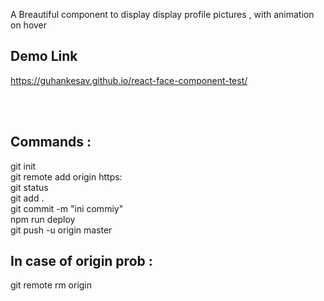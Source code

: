 
A Breautiful component to display display profile pictures , with animation on hover


## Demo Link <br/>
<h>https://guhankesav.github.io/react-face-component-test/<h/>

<br/>
<br/>


## Commands :<br/>
git init<br/>
git remote add origin https: <br/>
git status<br/>
git add .<br/>
git commit -m "ini commiy"<br/>
npm run deploy<br/>
git push -u origin master<br/>

## In case of origin prob :<br/>
git remote rm origin

